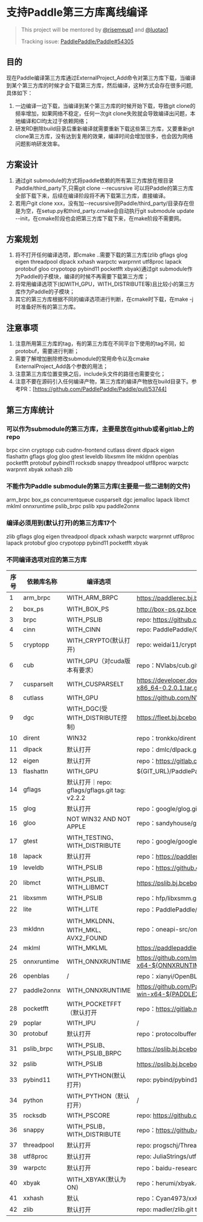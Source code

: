 # 支持Paddle第三方库离线编译

> This project will be mentored by [@risemeup1](https://github.com/risemeup1) and [@luotao1](https://github.com/luotao1)
> 
> Tracking issue: [PaddlePaddle/Paddle#54305](https://github.com/PaddlePaddle/Paddle/issues/54305)
## 目的
现在Paddle编译第三方库通过ExternalProject_Add命令对第三方库下载，当编译到某个第三方库的时候才会下载第三方库，然后编译，这种方式会存在很多问题,具体如下：
1. 一边编译一边下载，当编译到某个第三方库的时候开始下载，导致git clone的频率增加，如果网络不稳定，任何一次git clone失败就会导致编译出问题，本地编译和CI均太过于依赖网络；
2. 研发RD删除build目录后重新编译就需要重新下载这些第三方库，又要重新git clone第三方库，没有达到复用的效果，编译时间会增加很多，也会因为网络问题影响研发效率。

## 方案设计
1. 通过git submodule的方式将paddle依赖的所有第三方库放在根目录Paddle/third_party下,只需git clone --recusrsive 可以将Paddle的第三方库全部下载下来，后续在编译阶段将不再下载第三方库，直接编译。
2. 若用户git clone  xxx，没有加--recusrsive则Paddle/third_party/目录存在但是为空，在setup.py和third_party.cmake会自动执行git submodule update --init，在cmake阶段也会把第三方库下载下来，在make阶段不需要网。
## 方案规划
1. 将不打开任何编译选项，即cmake ..需要下载的第三方库(zlib gflags glog eigen threadpool dlpack xxhash warpctc warprnnt utf8proc lapack protobuf gloo crypotopp pybind11 pocketfft xbyak)通过git submodule作为Paddle的子模块，编译的时候不再需要下载第三方库；
2. 将常用编译选项下(如WITH_GPU，WITH_DISTRIBUTE等)且比较小的第三方库作为Paddle的子模块；
3. 其它的第三方库根据不同的编译选项进行判断，在cmake时下载，在make -j时准备好所有的第三方库。

## 注意事项
1. 注意所用第三方库的tag，有的第三方库在不同平台下使用的tag不同，如protobuf，需要进行判断；
2. 需要了解增加删除修改submodule的常用命令以及cmake ExternalProject_Add各个参数的用法；
3. 注意第三方库位置变换之后，include头文件的路径也需要变化；
4. 注意不要在源码引入任何编译产物，第三方库的编译产物放在build目录下。参考PR：[https://github.com/PaddlePaddle/Paddle/pull/53744]

## 第三方库统计
### 可以作为submodule的第三方库，主要是放在github或者gitlab上的repo
brpc cinn cryptopp cub cudnn-frontend cutlass dirent dlpack eigen flashattn gflags glog gloo gtest leveldb libxsmm lite
mkldnn openblas pocketfft protobuf pybind11 rocksdb snappy threadpool utf8proc warpctc warpnnt xbyak xxhash zlib

### 不能作为Paddle submodule的第三方库(主要是一些二进制的文件)
arm_brpc box_ps concurrentqueue cusparselt dgc jemalloc lapack libmct mklml onnxruntime pslib_brpc pslib xpu paddle2onnx

### 编译必须用到(默认打开)的第三方库17个
zlib gflags glog eigen threadpool dlpack xxhash warpctc warprnnt utf8proc lapack protobuf gloo crypotopp pybind11 pocketfft xbyak

### 不同编译选项对应的第三方库
|序号|依赖库名称|编译选项|paddle使用的安装包、repo及tag/commit|
|-------|----|-------|-------|
|1|arm_brpc|WITH_ARM_BRPC|https://paddlerec.bj.bcebos.com/online_infer/arm_brpc_ubuntu18/output.tar.gz 1.1.0版本|
|2|box_ps|WITH_BOX_PS|http://box-ps.gz.bcebos.com/box_ps.tar.gz 0.1.1版本|
|3|brpc|WITH_PSLIB|repo: https://github.com/wangjiawei04/brpc tag: e203afb794caf027da0f1e0776443e7d20c0c28e|
|4|cinn|WITH_CINN|repo: PaddlePaddle/CINN.git tag: release/v0.2|
|5|cryptopp|WITH_CRYPTO(默认打开)|repo: weidai11/cryptopp.git tag: CRYPTOPP_8_2_0|
|6|cub|WITH_GPU（对cuda版本有要求）|repo：NVlabs/cub.git tag：1.16.0（win32）、1.18.0（others|
|7|cusparselt|WITH_CUSPARSELT|https://developer.download.nvidia.com/compute/libcusparse-lt/0.2.0/local_installers/libcusparse_lt-linux-x86_64-0.2.0.1.tar.gz|
|8|cutlass|WITH_GPU|https://github.com/NVIDIA/cutlass.git tag:v2.11.0|
|9|dgc|WITH_DGC(受WITH_DISTRIBUTE控制)|https://fleet.bj.bcebos.com/dgc/collective_f66ef73.tgz|
|10|dirent|WIN32|repo：tronkko/dirent tag：1.23.2|
|11|dlpack|默认打开|repo：dmlc/dlpack.git tag：v0.4|
|12|eigen|默认打开|repo：https://gitlab.com/libeigen/eigen.git tag：f612df273689a19d25b45ca4f8269463207c4fee|
|13|flashattn|WITH_GPU|${GIT_URL}/PaddlePaddle/flash-attention.git tag:18106c1ba0ccee81b97ca947397c08a141815a47|
|14|gflags|默认打开｜repo: gflags/gflags.git tag: v2.2.2|
|15|glog|默认打开|repo：google/glog.git tag：v0.4.0|
|16|gloo|NOT WIN32 AND NOT APPLE|repo：sandyhouse/gloo.git tag：v0.0.2|
|17|gtest|WITH_TESTING、WITH_DISTRIBUTE|repo：google/googletest.git tag：release-1.8.1|
|18|lapack|默认打开|repo：https://paddlepaddledeps.bj.bcebos.com/lapack_lnx_v3.10.0.20210628.tar.gz|
|19|leveldb|WITH_PSLIB|repo：https://github.com/google/leveldb tag：v1.18|
|20|libmct|WITH_PSLIB、WITH_LIBMCT|https://pslib.bj.bcebos.com/libmct/libmct.tar.gz 0.1.0版本|
|21|libxsmm|WITH_PSLIB|repo：hfp/libxsmm.git tag：7cc03b5b342fdbc6b6d990b190671c5dbb8489a2|
|22|lite|WITH_LITE|repo：PaddlePaddle/Paddle-Lite.git tag：81ef66554099800c143a0feff6e0a491b3b0d12e|
|23|mkldnn|WITH_MKLDNN、WITH_MKL、AVX2_FOUND|repo：oneapi-src/oneDNN.git tag：9b186765dded79066e0cd9c17eb70b680b76fb8e|
|24|mklml|WITH_MKLML|https://paddlepaddledeps.bj.bcebos.com/mklml_win_2019.0.5.20190502.zip|
|25|onnxruntime|WITH_ONNXRUNTIME|https://github.com/microsoft/onnxruntime/releases/download/v${ONNXRUNTIME_VERSION}onnxruntime-win-x64-${ONNXRUNTIME_VERSION}.zip|
|26|openblas|/|repo：xianyi/OpenBLAS.git tag：v0.3.7|
|27|paddle2onnx|WITH_ONNXRUNTIME|https://github.com/PaddlePaddle/Paddle2ONNX/releases/download/v${PADDLE2ONNX_VERSION}/paddle2onnx-win-x64-${PADDLE2ONNX_VERSION}.zip|
|28|pocketfft|WITH_POCKETFFT（默认打开|repo：https://gitlab.mpcdf.mpg.de/mtr/pocketfft.git tag：release_for_eigen|
|29|poplar|WITH_IPU|/|
|30|protobuf|默认打开|repo：protocolbuffers/protobuf.git tag：9f75c5aa851cd877fb0d93ccc31b8567a6706546|
|31|pslib_brpc|WITH_PSLIB、WITH_PSLIB_BRPC|https://pslib.bj.bcebos.com/pslib_brpc.tar.gz 0.1.0版本|
|32|pslib|WITH_PSLIB|https://pslib.bj.bcebos.com/pslib_brpc.tar.gz 0.1.0版本|
|33|pybind11|WITH_PYTHON(默认打开)|repo: pybind/pybind11.git|tag: v2.4.3|
|34|python|WITH_PYTHON（默认打开）|/|
|35|rocksdb|WITH_PSCORE|repo: https://github.com/facebook/rocksdb tag: v6.10.1|
|36|snappy|WITH_PSLIB，WITH_DISTRIBUTE|repo：https://github.com/google/snappy tag：1.1.7|
|37|threadpool|默认打开|repo: progschj/ThreadPool.git tag: 9a42ec1e329f259a5f4881a291db1dcb8f2ad9040｜
|38|utf8proc|默认打开|repo: JuliaStrings/utf8proc.git tag: v2.6.1|
|39|warpctc|默认打开|repo：baidu-research/warp-ctc.git tag：37ece0e1bbe8a0019a63ac7e6462c36591c66a5b|
|40|xbyak|WITH_XBYAK(默认为ON)|repo：herumi/xbyak.git tag：v5.81|
|41|xxhash|默认|repo：Cyan4973/xxHash.git tag：v0.6.5|
|42|zlib|默认打开|repo: madler/zlib.git tag: v1.2.8|







